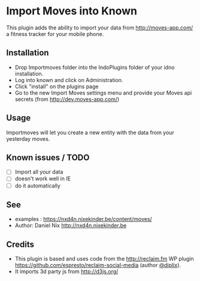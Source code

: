 Import Moves into Known
===============================

This plugin adds the ability to import your data from http://moves-app.com/ a fitness tracker for your mobile phone.


Installation
------------

* Drop Importmoves folder into the IndoPlugins folder of your idno installation.
* Log into known and click on Administration.
* Click "install" on the plugins page
* Go to the new Import Moves settings menu and provide your Moves api secrets (from http://dev.moves-app.com/)

Usage
-----
Importmoves will let you create a new entity with the data from your yesterday moves.

Known issues / TODO
-------------------

* [ ] Import all your data
* [ ] doesn't work well in IE
* [ ] do it automatically

See
---
 * examples : https://nxd4n.nixekinder.be/content/moves/
 * Author: Daniel Nix <http://nxd4n.nixekinder.be> 

Credits
-------
 * This plugin is based and uses code from the http://reclaim.fm WP plugin https://github.com/espresto/reclaim-social-media (author [@diplix](https://github.com/diplix)).
 *  It imports 3d party js from http://d3js.org/
